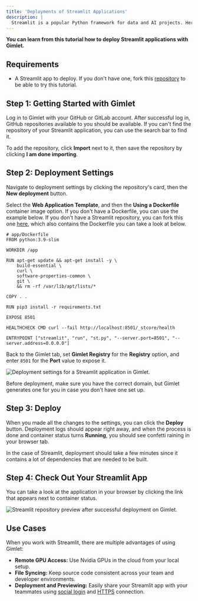 ```yaml
---
title: 'Deployments of Streamlit Applications'
description: |
  Streamlit is a popular Python framework for data and AI projects. Here's how you can deploy it with Gimlet.
---
```


**You can learn from this tutorial how to deploy Streamlit applications with Gimlet.**

## Requirements

- A Streamlit app to deploy. If you don't have one, fork this [repository](https://github.com/YoucefGuichi/streamlit-app) to be able to try this tutorial.

## Step 1: Getting Started with Gimlet

Log in to Gimlet with your GitHub or GitLab account. After successful log in, GitHub repositories available to you should be available. If you can't find the repository of your Streamlit application, you can use the search bar to find it.

To add the repository, click **Import** next to it, then save the repository by clicking **I am done importing**.

## Step 2: Deployment Settings

Navigate to deployment settings by clicking the repository's card, then the **New deployment** button.

Select the **Web Application Template**, and then the **Using a Dockerfile** container image option. If you don't have a Dockerfile, you can use the example below. If you don't have a Streamlit repository, you can fork this one [here](https://github.com/gimlet-io/streamlit-app), which also contains the Dockerfile you can take a look at below.

```
# app/Dockerfile
FROM python:3.9-slim

WORKDIR /app

RUN apt-get update && apt-get install -y \
    build-essential \
    curl \
    software-properties-common \
    git \
    && rm -rf /var/lib/apt/lists/*

COPY . .

RUN pip3 install -r requirements.txt

EXPOSE 8501

HEALTHCHECK CMD curl --fail http://localhost:8501/_stcore/health

ENTRYPOINT ["streamlit", "run", "st.py", "--server.port=8501", "--server.address=0.0.0.0"]
```

Back to the Gimlet tab, set **Gimlet Registry** for the **Registry** option, and enter `8501` for the **Port** value to expose it.

![Deployment settings for a Streamlit application in Gimlet.](/docs/screenshots/streamlit-deployment/gimlet-streamlit-configuration.png)

Before deployment, make sure you have the correct domain, but Gimlet generates one for you in case you don't have one set up.

## Step 3: Deploy

When you made all the changes to the settings, you can click the **Deploy** button. Deployment logs should appear right away, and when the process is done and container status turns **Running**, you should see confetti raining in your browser tab.

In the case of Streamlit, deployment should take a few minutes since it contains a lot of dependencies that are needed to be built.

## Step 4: Check Out Your Streamlit App

You can take a look at the application in your browser by clicking the link that appears next to container status.

![Streamlit repository preview after successful deployment on Gimlet.](/docs/screenshots/streamlit-deployment/gimlet-streamlit-url.png)

## Use Cases

When you work with Streamlit, there are multiple advantages of using Gimlet:

- **Remote GPU Access:** Use Nvidia GPUs in the cloud from your local setup.
- **File Syncing:** Keep source code consistent across your team and developer environments.
- **Deployment and Previewing:** Easily share your Streamlit app with your teammates using [social login](/docs/deployment-settings/social-authentication) and [HTTPS](/docs/deployment-settings/https) connection.
